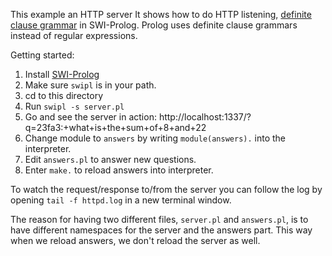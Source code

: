 This example an HTTP server It shows how to do HTTP listening,
[definite clause grammar](http://www.pathwayslms.com/swipltuts/dcg/)
in SWI-Prolog. Prolog uses definite clause grammars instead of regular
expressions.

Getting started:
  1. Install [SWI-Prolog](http://www.swi-prolog.org/download/stable)
  2. Make sure `swipl` is in your path.
  3. cd to this directory
  4. Run `swipl -s server.pl`
  5. Go and see the server in action: http://localhost:1337/?q=23fa3:+what+is+the+sum+of+8+and+22
  6. Change module to `answers` by writing `module(answers).` into the interpreter.
  7. Edit `answers.pl` to answer new questions.
  8. Enter `make.` to reload answers into interpreter.

To watch the request/response to/from the server you can follow the
log by opening `tail -f httpd.log` in a new terminal window.

The reason for having two different files, `server.pl` and
`answers.pl`, is to have different namespaces for the server and the
answers part. This way when we reload answers, we don't reload the
server as well.
